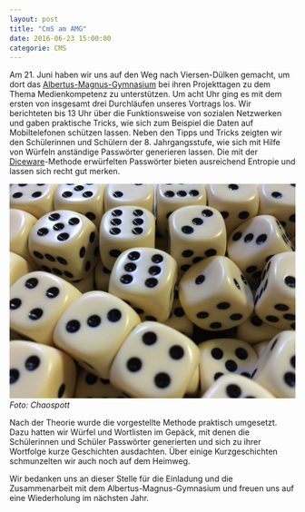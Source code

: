 ```yaml
---
layout: post
title: "CmS am AMG"
date: 2016-06-23 15:00:00
categorie: CMS
---
```


Am 21. Juni haben wir uns auf den Weg nach Viersen-Dülken gemacht, um dort das [Albertus-Magnus-Gymnasium](https://amgviersen-duelken.de/) bei ihren Projekttagen zu dem Thema Medienkompetenz zu unterstützen. Um acht Uhr ging es mit dem ersten von insgesamt drei Durchläufen unseres Vortrags los. Wir berichteten bis 13 Uhr über die Funktionsweise von sozialen Netzwerken und gaben praktische Tricks, wie sich zum Beispiel die Daten auf Mobiltelefonen schützen lassen. Neben den Tipps und Tricks zeigten wir den Schülerinnen und Schülern der 8. Jahrgangsstufe, wie sich mit Hilfe von Würfeln anständige Passwörter generieren lassen. Die mit der [Diceware](https://de.wikipedia.org/wiki/Diceware)-Methode erwürfelten Passwörter bieten ausreichend Entropie und lassen sich recht gut merken.

![Chaos macht Schule](/media/2016-06-23/amg00.jpg)
*Foto: Chaospott*

 Nach der Theorie wurde die vorgestellte Methode praktisch umgesetzt. Dazu hatten wir Würfel und Wortlisten im Gepäck, mit denen die Schülerinnen und Schüler Passwörter generierten und sich zu ihrer Wortfolge kurze Geschichten ausdachten. Über einige Kurzgeschichten schmunzelten wir auch noch auf dem Heimweg.

Wir bedanken uns an dieser Stelle für die Einladung und die Zusammenarbeit mit dem Albertus-Magnus-Gymnasium und freuen uns auf eine Wiederholung im nächsten Jahr.
